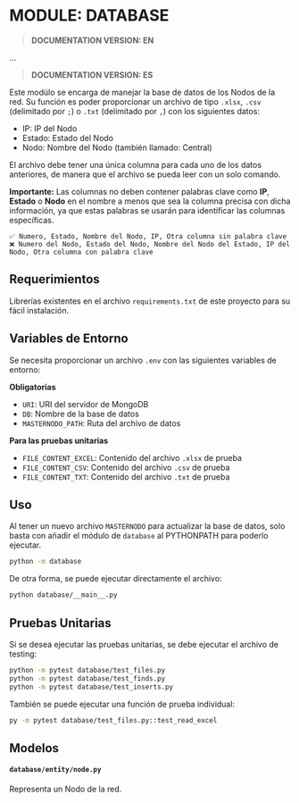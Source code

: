 # MODULE: DATABASE
> **DOCUMENTATION VERSION: EN** 

...

> **DOCUMENTATION VERSION: ES** 

Este modúlo se encarga de manejar la base de datos de los Nodos de la red. Su función es poder proporcionar un archivo de tipo `.xlsx`, `.csv` (delimitado por `;`) o `.txt` (delimitado por `,`) con los siguientes datos:

- IP: IP del Nodo
- Estado: Estado del Nodo
- Nodo: Nombre del Nodo (también llamado: Central)

El archivo debe tener una única columna para cada uno de los datos anteriores, de manera que el archivo se pueda leer con un solo comando.

**Importante:** Las columnas no deben contener palabras clave como **IP**, **Estado** o **Nodo** en el nombre a menos que sea la columna precisa con dicha información, ya que estas palabras se usarán para identificar las columnas específicas.

    ✅ Numero, Estado, Nombre del Nodo, IP, Otra columna sin palabra clave
    ❌ Numero del Nodo, Estado del Nodo, Nombre del Nodo del Estado, IP del Nodo, Otra columna con palabra clave

## Requerimientos
Librerías existentes en el archivo `requirements.txt` de este proyecto para su fácil instalación.

## Variables de Entorno
Se necesita proporcionar un archivo `.env` con las siguientes variables de entorno:

**Obligatorias**

- `URI`: URI del servidor de MongoDB
- `DB`: Nombre de la base de datos
- `MASTERNODO_PATH`: Ruta del archivo de datos

**Para las pruebas unitarias** 

- `FILE_CONTENT_EXCEL`: Contenido del archivo `.xlsx` de prueba
- `FILE_CONTENT_CSV`: Contenido del archivo `.csv` de prueba
- `FILE_CONTENT_TXT`: Contenido del archivo `.txt` de prueba

## Uso
Al tener un nuevo archivo `MASTERNODO` para actualizar la base de datos, solo basta con añadir el módulo de `database` al PYTHONPATH para poderlo ejecutar.

```bash
python -m database
```

De otra forma, se puede ejecutar directamente el archivo:
```bash
python database/__main__.py
```

## Pruebas Unitarias
Si se desea ejecutar las pruebas unitarias, se debe ejecutar el archivo de testing:
```bash
python -m pytest database/test_files.py
python -m pytest database/test_finds.py
python -m pytest database/test_inserts.py
```
También se puede ejecutar una función de prueba individual:
```bash
py -m pytest database/test_files.py::test_read_excel
```

## Modelos

#### `database/entity/node.py`

Representa un Nodo de la red.
